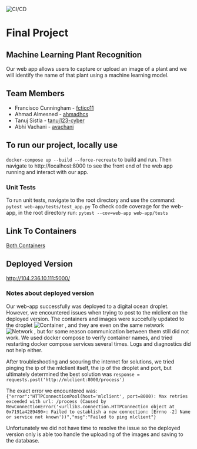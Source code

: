 ![CI/CD](https://github.com/fctico11/5-final-project-spring-2024-frabtanah-final/actions/workflows/web-app.yml/badge.svg)

# Final Project

## Machine Learning Plant Recognition

Our web app allows users to capture or upload an image of a plant and we will identify the name of that plant using a machine learning model.

## Team Members

- Francisco Cunningham - [fctico11](https://github.com/fctico11)
- Ahmad Almesned - [ahmadhcs](https://github.com/ahmadhcs)
- Tanuj Sistla - [tanuj123-cyber](https://github.com/tanuj123-cyber)
- Abhi Vachani - [avachani](https://github.com/avachani)

## To run our project, locally use

```docker-compose up --build --force-recreate``` to build and run.
Then navigate to http://localhost:8000 to see the front end of the web app running and interact with our app.

### Unit Tests

To run unit tests, navigate to the root directory and use the command: ```pytest web-app/tests/test_app.py```
To check code coverage for the web-app, in the root directory run: ```pytest --cov=web-app web-app/tests```

## Link To Containers

[Both Containers](https://hub.docker.com/repository/docker/fctico11/sefinal2/general)

## Deployed Version

http://104.236.10.111:5000/ 

### Notes about deployed version

Our web-app successfully was deployed to a digital ocean droplet. However, we encountered issues when trying to post to the mlclient on the deployed version. The containers and images were succefully updated to the droplet ![Container](./images/container.png "Containers on droplet")
, and they are even on the same network ![Network](./images/network.png "Containers on same network")
, but for some reason communication between them still did not work. We used docker compose to verify container names, and tried restarting docker compose services several times. Logs and diagnostics did not help either.

After troubleshooting and scouring the internet for solutions, we tried pinging the ip of the mlclient itself, the ip of the droplet and port, but ultimately determined the best solution was ```response = requests.post('http://mlclient:8000/process')```

The exact error we encountered was: ```{"error":"HTTPConnectionPool(host='mlclient', port=8000): Max retries exceeded with url: /process (Caused by NewConnectionError('<urllib3.connection.HTTPConnection object at 0x7191a4289490>: Failed to establish a new connection: [Errno -2] Name or service not known'))","msg":"Failed to ping mlclient"}```

Unfortunately we did not have time to resolve the issue so the deployed version only is able too handle the uploading of the images and saving to the database.
